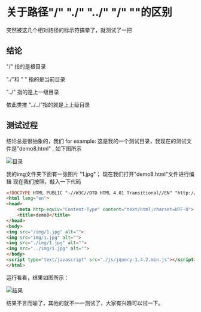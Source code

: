 # 关于路径"/" "./" "../" "/" ""的区别

突然被这几个相对路径的标示符搞晕了，就测试了一把

## 结论
"/"   指的是根目录

"./"和 " " 指的是当前目录

"../"   指的是上一级目录

依此类推 "../../"指的就是上上级目录

## 测试过程
结论总是很抽象的，我们 for example:
这是我的一个测试目录，我现在的测试文件是"demo8.html" , 如下图所示

![目录](https://img-blog.csdn.net/20160219094310070?watermark/2/text/aHR0cDovL2Jsb2cuY3Nkbi5uZXQv/font/5a6L5L2T/fontsize/400/fill/I0JBQkFCMA==/dissolve/70/gravity/SouthEast)

我的img文件夹下面有一张图片 "1.jpg"；
现在我们打开"demo8.html"文件进行编辑
现在我们按照，敲入一下代码

``` html
<!DOCTYPE HTML PUBLIC "-//W3C//DTD HTML 4.01 Transitional//EN" "http://www.w3.org/TR/html4/loose.dtd">
<html lang="en">
<head>
	<meta http-equiv="Content-Type" content="text/html;charset=UTF-8">
	<title>demo8</title>
</head>
<body>
<img src="/img/1.jpg" alt="">
<img src="img/1.jpg" alt="">
<img src="./img/1.jpg" alt="">
<img src="../img/1.jpg" alt="">
</body>
<script type="text/javascript" src="./js/jquery-1.4.2.min.js"></script>
</html>
```

运行看看，结果如图所示：

![结果](https://img-blog.csdn.net/20160219094844296?watermark/2/text/aHR0cDovL2Jsb2cuY3Nkbi5uZXQv/font/5a6L5L2T/fontsize/400/fill/I0JBQkFCMA==/dissolve/70/gravity/SouthEast)

结果不言而喻了，其他的就不一一测试了，大家有兴趣可以试一下。